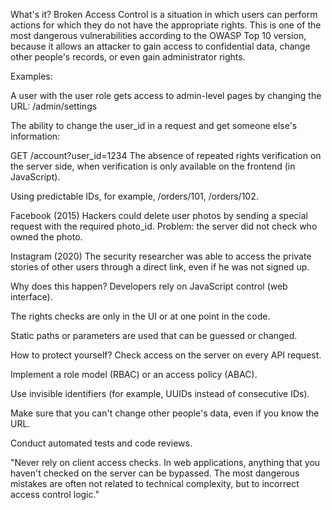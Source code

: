 What's it?
Broken Access Control is a situation in which users can perform actions for which they do not have the appropriate rights. This is one of the most dangerous vulnerabilities according to the OWASP Top 10 version, because it allows an attacker to gain access to confidential data, change other people's records, or even gain administrator rights.

Examples:

A user with the user role gets access to admin-level pages by changing the URL:
/admin/settings

The ability to change the user_id in a request and get someone else's information:

GET /account?user_id=1234
The absence of repeated rights verification on the server side, when verification is only available on the frontend (in JavaScript).

Using predictable IDs, for example, /orders/101, /orders/102.

Facebook (2015)
Hackers could delete user photos by sending a special request with the required photo_id. Problem: the server did not check who owned the photo.

Instagram (2020)
The security researcher was able to access the private stories of other users through a direct link, even if he was not signed up.

Why does this happen?
Developers rely on JavaScript control (web interface).

The rights checks are only in the UI or at one point in the code.

Static paths or parameters are used that can be guessed or changed.

How to protect yourself?
Check access on the server on every API request.

Implement a role model (RBAC) or an access policy (ABAC).

Use invisible identifiers (for example, UUIDs instead of consecutive IDs).

Make sure that you can't change other people's data, even if you know the URL.

Conduct automated tests and code reviews.

"Never rely on client access checks. In web applications, anything that you haven't checked on the server can be bypassed. The most dangerous mistakes are often not related to technical complexity, but to incorrect access control logic."
